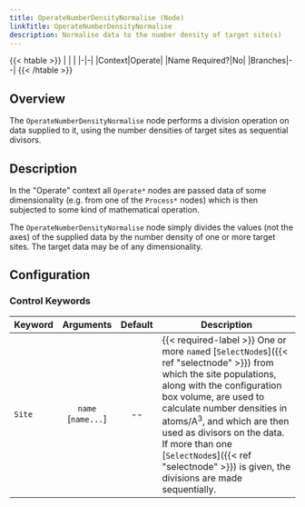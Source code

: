 ```yaml
---
title: OperateNumberDensityNormalise (Node)
linkTitle: OperateNumberDensityNormalise
description: Normalise data to the number density of target site(s)
---
```


{{< htable >}}
| | |
|-|-|
|Context|Operate|
|Name Required?|No|
|Branches|--|
{{< /htable >}}

## Overview

The `OperateNumberDensityNormalise` node performs a division operation on data supplied to it, using the number densities of target sites as sequential divisors.

## Description

In the "Operate" context all `Operate*` nodes are passed data of some dimensionality (e.g. from one of the `Process*` nodes) which is then subjected to some kind of mathematical operation.

The `OperateNumberDensityNormalise` node simply divides the values (not the axes) of the supplied data by the number density of one or more target sites. The target data may be of any dimensionality.

## Configuration

### Control Keywords

|Keyword|Arguments|Default|Description|
|:------|:--:|:-----:|-----------|
|`Site`|`name`<br/>[`name...`]|--|{{< required-label >}} One or more `name`d [`SelectNode`s]({{< ref "selectnode" >}}) from which the site populations, along with the configuration box volume, are used to calculate number densities in atoms/A<sup>3</sup>, and which are then used as divisors on the data. If more than one [`SelectNode`s]({{< ref "selectnode" >}}) is given, the divisions are made sequentially.|
